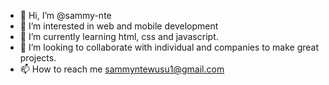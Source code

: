 - 👋 Hi, I’m @sammy-nte
- 👀 I’m interested in web and mobile development
- 🌱 I’m currently learning html, css and javascript.
- 💞️ I’m looking to collaborate with individual and companies to make great projects.
- 📫 How to reach me sammyntewusu1@gmail.com

<!---
sammy-nte/sammy-nte is a ✨ special ✨ repository because its `README.md` (this file) appears on your GitHub profile.
You can click the Preview link to take a look at your changes.
--->
